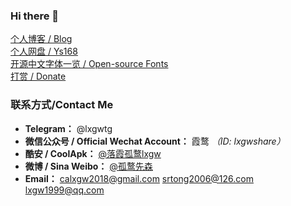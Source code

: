 ### Hi there 👋

<!--
**lxgw/lxgw** is a ✨ _special_ ✨ repository because its `README.md` (this file) appears on your GitHub profile.

Here are some ideas to get you started:

- 🔭 I’m currently working on ...
- 🌱 I’m currently learning ...
- 👯 I’m looking to collaborate on ...
- 🤔 I’m looking for help with ...
- 💬 Ask me about ...
- 📫 How to reach me: ...
- 😄 Pronouns: ...
- ⚡ Fun fact: ...
-->

[个人博客 / Blog](https://lxgw.github.io)  
[个人网盘 / Ys168](http://lxgw.ys168.com)  
[开源中文字体一览 / Open-source Fonts](https://lxgw.github.io/2021/01/15/Lxgw-Opensource-Chinese-Fonts/)  
[打赏 / Donate](https://github.com/lxgw/lxgw/blob/main/Donate.md)
### 联系方式/Contact Me
- **Telegram：** @lxgwtg
- **微信公众号 / Official Wechat Account：** 霞鹜 *（ID: lxgwshare）*
- **酷安 / CoolApk：** [@落霞孤鹜lxgw](https://www.coolapk.com/u/633884)
- **微博 / Sina Weibo：** [@孤鹜先森](https://weibo.com/6624339726)
- **Email：** calxgw2018@gmail.com srtong2006@126.com lxgw1999@qq.com
